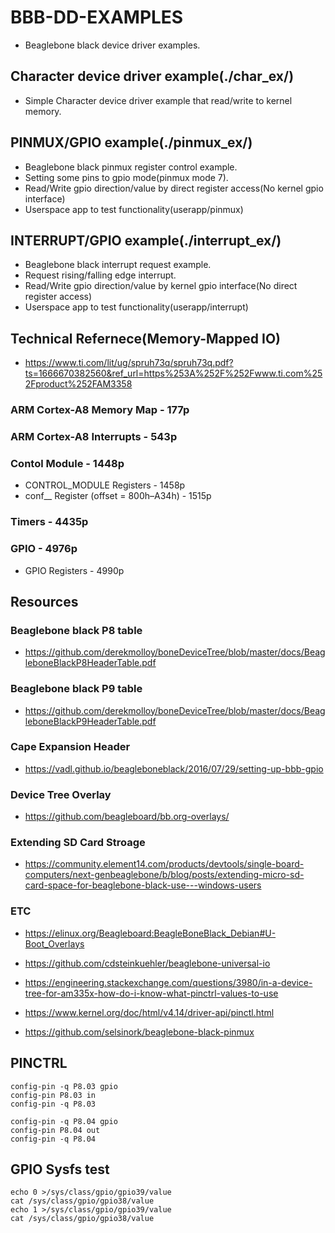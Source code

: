 # BBB-DD-EXAMPLES
 - Beaglebone black device driver examples.



## Character device driver example(./char_ex/)
- Simple Character device driver example that read/write to kernel memory.

## PINMUX/GPIO example(./pinmux_ex/)
- Beaglebone black pinmux register control example.
- Setting some pins to gpio mode(pinmux mode 7).
- Read/Write gpio direction/value by direct register access(No kernel gpio interface) 
- Userspace app to test functionality(userapp/pinmux)

## INTERRUPT/GPIO example(./interrupt_ex/)
- Beaglebone black interrupt request example.
- Request rising/falling edge interrupt.
- Read/Write gpio direction/value by kernel gpio interface(No direct register access)
- Userspace app to test functionality(userapp/interrupt)

## Technical Refernece(Memory-Mapped IO)
 + https://www.ti.com/lit/ug/spruh73q/spruh73q.pdf?ts=1666670382560&ref_url=https%253A%252F%252Fwww.ti.com%252Fproduct%252FAM3358

### ARM Cortex-A8 Memory Map - 177p
### ARM Cortex-A8 Interrupts - 543p 
### Contol Module - 1448p
 + CONTROL_MODULE Registers - 1458p
 + conf_<module>_<pin> Register (offset = 800h–A34h) - 1515p
### Timers - 4435p
### GPIO - 4976p
 + GPIO Registers - 4990p

## Resources
### Beaglebone black P8 table
+ https://github.com/derekmolloy/boneDeviceTree/blob/master/docs/BeagleboneBlackP8HeaderTable.pdf
### Beaglebone black P9 table
+ https://github.com/derekmolloy/boneDeviceTree/blob/master/docs/BeagleboneBlackP9HeaderTable.pdf
### Cape Expansion Header
+ https://vadl.github.io/beagleboneblack/2016/07/29/setting-up-bbb-gpio

### Device Tree Overlay
+ https://github.com/beagleboard/bb.org-overlays/

### Extending SD Card Stroage
+ https://community.element14.com/products/devtools/single-board-computers/next-genbeaglebone/b/blog/posts/extending-micro-sd-card-space-for-beaglebone-black-use---windows-users


### ETC
+ https://elinux.org/Beagleboard:BeagleBoneBlack_Debian#U-Boot_Overlays
+ https://github.com/cdsteinkuehler/beaglebone-universal-io



+ https://engineering.stackexchange.com/questions/3980/in-a-device-tree-for-am335x-how-do-i-know-what-pinctrl-values-to-use
+ https://www.kernel.org/doc/html/v4.14/driver-api/pinctl.html
+ https://github.com/selsinork/beaglebone-black-pinmux



## PINCTRL
```
config-pin -q P8.03 gpio
config-pin P8.03 in
config-pin -q P8.03

config-pin -q P8.04 gpio
config-pin P8.04 out
config-pin -q P8.04
```

## GPIO Sysfs test
```
echo 0 >/sys/class/gpio/gpio39/value
cat /sys/class/gpio/gpio38/value
echo 1 >/sys/class/gpio/gpio39/value
cat /sys/class/gpio/gpio38/value
```